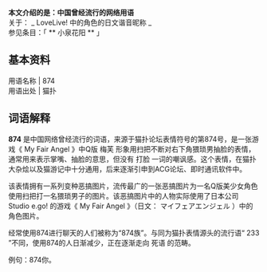 **本文介绍的是：中国曾经流行的网络用语**  
关于： _ LoveLive!  中的角色的日文谐音昵称 _  
参见条目：「 ** 小泉花阳  ** 」

**基本资料**  
---  
用语名称  |  874   
用语出处  |  猫扑   
  
##  词语解释

**874** 是中国网络曾经流行的词语，来源于猫扑论坛表情符号的第874号，是一张游戏《  My Fair Angel  》中Q版  梅芙
形象用扫把不断对右下角猥琐男抽脸的表情，通常用来表示掌嘴、抽脸的意思，但没有  打脸
一词的嘲讽感。这个表情，在猫扑大杂烩以及猫游记中十分通用，后来逐渐引申到ACG论坛、即时通讯软件中。

该表情拥有一系列变种恶搞图片，流传最广的一张恶搞图片为一名Q版美少女角色使用扫把打一名猥琐男子的图片。该恶搞图片中的人物实际使用了日本公司  Studio
e.go!  的游戏《  My Fair Angel  》（日文：  マイフェアエンジェル  ）中的角色图片。

经常使用874进行聊天的人们被称为“874族”。与同为猫扑表情源头的流行语“  233  ”不同，使用874的人日渐减少，正在逐渐走向  死语  的范畴。

例句：874你。

  

